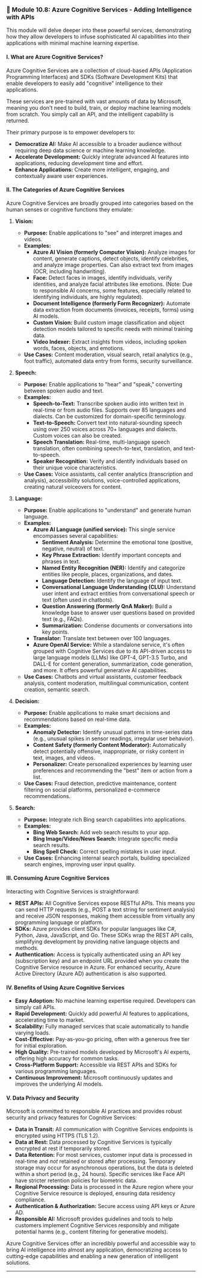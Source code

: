 ### **🤖 Module 10.8: Azure Cognitive Services - Adding Intelligence with APIs**

This module will delve deeper into these powerful services, demonstrating how they allow developers to infuse sophisticated AI capabilities into their applications with minimal machine learning expertise.

#### **I. What are Azure Cognitive Services?**

Azure Cognitive Services are a collection of cloud-based APIs (Application Programming Interfaces) and SDKs (Software Development Kits) that enable developers to easily add "cognitive" intelligence to their applications. 

These services are pre-trained with vast amounts of data by Microsoft, meaning you don't need to build, train, or deploy machine learning models from scratch. You simply call an API, and the intelligent capability is returned.

Their primary purpose is to empower developers to:
* **Democratize AI:** Make AI accessible to a broader audience without requiring deep data science or machine learning knowledge.
* **Accelerate Development:** Quickly integrate advanced AI features into applications, reducing development time and effort.
* **Enhance Applications:** Create more intelligent, engaging, and contextually aware user experiences.

#### **II. The Categories of Azure Cognitive Services**

Azure Cognitive Services are broadly grouped into categories based on the human senses or cognitive functions they emulate:

1.  **Vision:**
    * **Purpose:** Enable applications to "see" and interpret images and videos.
    * **Examples:**
        * **Azure AI Vision (formerly Computer Vision):** Analyze images for content, generate captions, detect objects, identify celebrities, and analyze image properties. Can also extract text from images (OCR, including handwriting).
        * **Face:** Detect faces in images, identify individuals, verify identities, and analyze facial attributes like emotions. (Note: Due to responsible AI concerns, some features, especially related to identifying individuals, are highly regulated).
        * **Document Intelligence (formerly Form Recognizer):** Automate data extraction from documents (invoices, receipts, forms) using AI models.
        * **Custom Vision:** Build custom image classification and object detection models tailored to specific needs with minimal training data.
        * **Video Indexer:** Extract insights from videos, including spoken words, faces, objects, and emotions.
    * **Use Cases:** Content moderation, visual search, retail analytics (e.g., foot traffic), automated data entry from forms, security surveillance.

2.  **Speech:**
    * **Purpose:** Enable applications to "hear" and "speak," converting between spoken audio and text.
    * **Examples:**
        * **Speech-to-Text:** Transcribe spoken audio into written text in real-time or from audio files. Supports over 85 languages and dialects. Can be customized for domain-specific terminology.
        * **Text-to-Speech:** Convert text into natural-sounding speech using over 250 voices across 70+ languages and dialects. Custom voices can also be created.
        * **Speech Translation:** Real-time, multi-language speech translation, often combining speech-to-text, translation, and text-to-speech.
        * **Speaker Recognition:** Verify and identify individuals based on their unique voice characteristics.
    * **Use Cases:** Voice assistants, call center analytics (transcription and analysis), accessibility solutions, voice-controlled applications, creating natural voiceovers for content.

3.  **Language:**
    * **Purpose:** Enable applications to "understand" and generate human language.
    * **Examples:**
        * **Azure AI Language (unified service):** This single service encompasses several capabilities:
            * **Sentiment Analysis:** Determine the emotional tone (positive, negative, neutral) of text.
            * **Key Phrase Extraction:** Identify important concepts and phrases in text.
            * **Named Entity Recognition (NER):** Identify and categorize entities like people, places, organizations, and dates.
            * **Language Detection:** Identify the language of input text.
            * **Conversational Language Understanding (CLU):** Understand user intent and extract entities from conversational speech or text (often used in chatbots).
            * **Question Answering (formerly QnA Maker):** Build a knowledge base to answer user questions based on provided text (e.g., FAQs).
            * **Summarization:** Condense documents or conversations into key points.
        * **Translator:** Translate text between over 100 languages.
        * **Azure OpenAI Service:** While a standalone service, it's often grouped with Cognitive Services due to its API-driven access to large language models (LLMs) like GPT-4, GPT-3.5 Turbo, and DALL-E for content generation, summarization, code generation, and more. It offers powerful generative AI capabilities.
    * **Use Cases:** Chatbots and virtual assistants, customer feedback analysis, content moderation, multilingual communication, content creation, semantic search.

4.  **Decision:**
    * **Purpose:** Enable applications to make smart decisions and recommendations based on real-time data.
    * **Examples:**
        * **Anomaly Detector:** Identify unusual patterns in time-series data (e.g., unusual spikes in sensor readings, irregular user behavior).
        * **Content Safety (formerly Content Moderator):** Automatically detect potentially offensive, inappropriate, or risky content in text, images, and videos.
        * **Personalizer:** Create personalized experiences by learning user preferences and recommending the "best" item or action from a list.
    * **Use Cases:** Fraud detection, predictive maintenance, content filtering on social platforms, personalized e-commerce recommendations.

5.  **Search:**
    * **Purpose:** Integrate rich Bing search capabilities into applications.
    * **Examples:**
        * **Bing Web Search:** Add web search results to your app.
        * **Bing Image/Video/News Search:** Integrate specific media search results.
        * **Bing Spell Check:** Correct spelling mistakes in user input.
    * **Use Cases:** Enhancing internal search portals, building specialized search engines, improving user input quality.

#### **III. Consuming Azure Cognitive Services**

Interacting with Cognitive Services is straightforward:

* **REST APIs:** All Cognitive Services expose RESTful APIs. This means you can send HTTP requests (e.g., POST a text string for sentiment analysis) and receive JSON responses, making them accessible from virtually any programming language or platform.
* **SDKs:** Azure provides client SDKs for popular languages like C#, Python, Java, JavaScript, and Go. These SDKs wrap the REST API calls, simplifying development by providing native language objects and methods.
* **Authentication:** Access is typically authenticated using an API key (subscription key) and an endpoint URL provided when you create the Cognitive Service resource in Azure. For enhanced security, Azure Active Directory (Azure AD) authentication is also supported.

#### **IV. Benefits of Using Azure Cognitive Services**

* **Easy Adoption:** No machine learning expertise required. Developers can simply call APIs.
* **Rapid Development:** Quickly add powerful AI features to applications, accelerating time to market.
* **Scalability:** Fully managed services that scale automatically to handle varying loads.
* **Cost-Effective:** Pay-as-you-go pricing, often with a generous free tier for initial exploration.
* **High Quality:** Pre-trained models developed by Microsoft's AI experts, offering high accuracy for common tasks.
* **Cross-Platform Support:** Accessible via REST APIs and SDKs for various programming languages.
* **Continuous Improvement:** Microsoft continuously updates and improves the underlying AI models.

#### **V. Data Privacy and Security**

Microsoft is committed to responsible AI practices and provides robust security and privacy features for Cognitive Services:

* **Data in Transit:** All communication with Cognitive Services endpoints is encrypted using HTTPS (TLS 1.2).
* **Data at Rest:** Data processed by Cognitive Services is typically encrypted at rest if temporarily stored.
* **Data Retention:** For most services, customer input data is processed in real-time and *not* retained or stored after processing. Temporary storage may occur for asynchronous operations, but the data is deleted within a short period (e.g., 24 hours). Specific services like Face API have stricter retention policies for biometric data.
* **Regional Processing:** Data is processed in the Azure region where your Cognitive Service resource is deployed, ensuring data residency compliance.
* **Authentication & Authorization:** Secure access using API keys or Azure AD.
* **Responsible AI:** Microsoft provides guidelines and tools to help customers implement Cognitive Services responsibly and mitigate potential harms (e.g., content filtering for generative models).

Azure Cognitive Services offer an incredibly powerful and accessible way to bring AI intelligence into almost any application, democratizing access to cutting-edge capabilities and enabling a new generation of intelligent solutions.

---